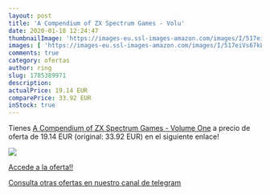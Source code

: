```yaml
---
layout: post
title: 'A Compendium of ZX Spectrum Games - Volu'
date: 2020-01-18 12:24:47
thumbnailImage: 'https://images-eu.ssl-images-amazon.com/images/I/517eiVs67kL._SL200_.jpg'
images: [ 'https://images-eu.ssl-images-amazon.com/images/I/517eiVs67kL._SL200_.jpg' ]
comments: true
category: ofertas
author: ring
slug: 1785389971
description:
actualPrice: 19.14 EUR
comparePrice: 33.92 EUR
inStock: true
---
```


Tienes [A Compendium of ZX Spectrum Games - Volume One](https://www.amazon.com/dp/1785389971/?tag=redken08-20) a precio de oferta de 19.14 EUR (original: 33.92 EUR) en el siguiente enlace!

[![](https://images-eu.ssl-images-amazon.com/images/I/517eiVs67kL._SL200_.jpg)](https://www.amazon.com/dp/1785389971/?tag=redken08-20)

[Accede a la oferta!!](https://www.amazon.com/dp/1785389971/?tag=redken08-20)

[Consulta otras ofertas en nuestro canal de telegram](https://t.me/s/ofertas25)
